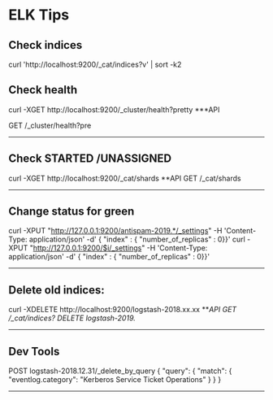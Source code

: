 # ELK Tips
## Check indices
curl 'http://localhost:9200/_cat/indices?v' | sort -k2

## Check health
curl -XGET http://localhost:9200/_cluster/health?pretty
***API

GET /_cluster/health?pre 

****************************************

## Check STARTED /UNASSIGNED
curl -XGET http://localhost:9200/_cat/shards
**API
GET /_cat/shards

****************************************

## Change status for green
curl -XPUT "http://127.0.0.1:9200/antispam-2019.*/_settings" -H 'Content-Type: application/json' -d' { "index" : { "number_of_replicas" : 0}}'
curl -XPUT "http://127.0.0.1:9200/$i/_settings" -H 'Content-Type: application/json' -d' { "index" : { "number_of_replicas" : 0}}'

****************************************

## Delete old indices:
curl -XDELETE http://localhost:9200/logstash-2018.xx.xx
***API
GET /_cat/indices?
DELETE logstash-2019.*

****************************************

## Dev Tools

POST logstash-2018.12.31/_delete_by_query
{
  "query": {
    "match": {
      "eventlog.category": "Kerberos Service Ticket Operations"
    }
  }
}

****************************************